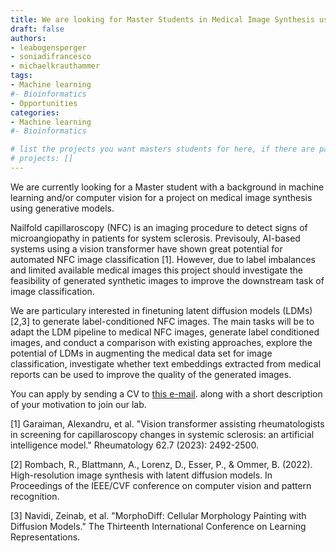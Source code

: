 ```yaml
---
title: We are looking for Master Students in Medical Image Synthesis using Generative Models!
draft: false
authors:
- leabogensperger
- soniadifrancesco
- michaelkrauthammer
tags: 
- Machine learning
#- Bioinformatics
- Opportunities
categories:
- Machine learning
#- Bioinformatics

# list the projects you want masters students for here, if there are pages for them
# projects: []
---
```



We are currently looking for a Master student with a background in machine learning and/or computer vision for a project on medical image synthesis using generative models.

Nailfold capillaroscopy (NFC) is an imaging procedure to detect signs of microangiopathy in patients for system sclerosis. Previsouly, AI-based systems using a vision transformer have shown great potential for automated NFC image classification [1]. However, due to label imbalances and limited available medical images this project should investigate the feasibility of generated synthetic images to improve the downstream task of image classification.

We are particulary interested in finetuning latent diffusion models (LDMs) [2,3] to generate label-conditioned NFC images. The main tasks will be to adapt the LDM pipeline to medical NFC images, generate label conditioned images, and conduct a comparison with existing approaches, explore the potential of LDMs in augmenting the medical data set for image classification,
investigate whether text embeddings extracted from medical reports can be used to improve the quality of the generated images.

You can apply by sending a CV to <a href="#" onclick="u='lea.bogensperger'; d='uzh.ch'; prompt('Copy address to clipboard',u+'@'+d); return false">this e-mail</a>. along with a short description of your motivation to join our lab.


[1] Garaiman, Alexandru, et al. "Vision transformer assisting rheumatologists in screening for capillaroscopy changes in systemic sclerosis: an artificial intelligence model." Rheumatology 62.7 (2023): 2492-2500.

[2] Rombach, R., Blattmann, A., Lorenz, D., Esser, P., & Ommer, B. (2022). High-resolution image synthesis with latent diffusion models. In Proceedings of the IEEE/CVF conference on computer vision and pattern recognition.

[3] Navidi, Zeinab, et al. "MorphoDiff: Cellular Morphology Painting with Diffusion Models." The Thirteenth International Conference on Learning Representations.